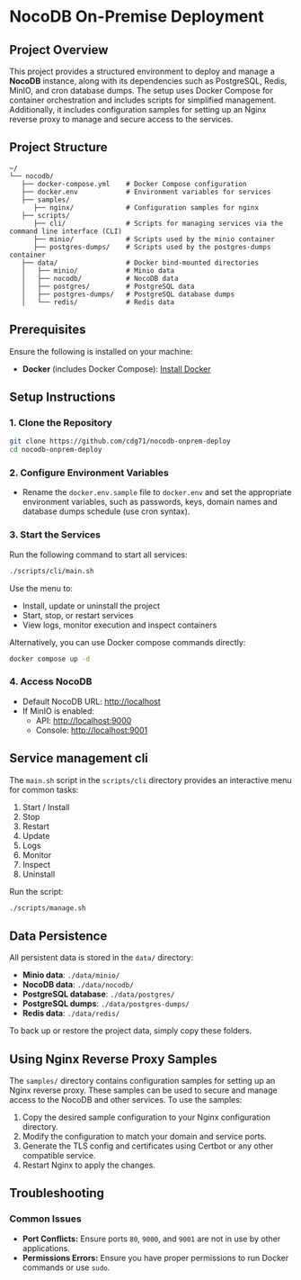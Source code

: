 # NocoDB On-Premise Deployment

## Project Overview
This project provides a structured environment to deploy and manage a **NocoDB** instance, along with its dependencies such as PostgreSQL, Redis, MinIO, and cron database dumps. The setup uses Docker Compose for container orchestration and includes scripts for simplified management. Additionally, it includes configuration samples for setting up an Nginx reverse proxy to manage and secure access to the services.

## Project Structure
```
~/
└── nocodb/
   ├── docker-compose.yml    # Docker Compose configuration
   ├── docker.env            # Environment variables for services
   ├── samples/
      ├── nginx/             # Configuration samples for nginx
   ├── scripts/
      ├── cli/               # Scripts for managing services via the command line interface (CLI)
      ├── minio/             # Scripts used by the minio container
      ├── postgres-dumps/    # Scripts used by the postgres-dumps container
   ├── data/                 # Docker bind-mounted directories
   │   ├── minio/            # Minio data
   │   ├── nocodb/           # NocoDB data
   │   ├── postgres/         # PostgreSQL data
   │   ├── postgres-dumps/   # PostgreSQL database dumps
   │   └── redis/            # Redis data
```

## Prerequisites
Ensure the following is installed on your machine:
- **Docker** (includes Docker Compose): [Install Docker](https://docs.docker.com/get-docker/)

## Setup Instructions
### 1. Clone the Repository
```bash
git clone https://github.com/cdg71/nocodb-onprem-deploy
cd nocodb-onprem-deploy
```

### 2. Configure Environment Variables
- Rename the `docker.env.sample` file to `docker.env` and set the appropriate environment variables, such as passwords, keys, domain names and database dumps schedule (use cron syntax).

### 3. Start the Services
Run the following command to start all services:
```bash
./scripts/cli/main.sh
```

Use the menu to:
- Install, update or uninstall the project
- Start, stop, or restart services
- View logs, monitor execution and inspect containers

Alternatively, you can use Docker compose commands directly:
```bash
docker compose up -d
```

### 4. Access NocoDB
- Default NocoDB URL: [http://localhost](http://localhost)
- If MinIO is enabled:
  - API: [http://localhost:9000](http://localhost:9000)
  - Console: [http://localhost:9001](http://localhost:9001)

## Service management cli
The `main.sh` script in the `scripts/cli` directory provides an interactive menu for common tasks:
1. Start / Install
2. Stop
3. Restart
4. Update
5. Logs
6. Monitor
7. Inspect
8. Uninstall

Run the script:
```bash
./scripts/manage.sh
```

## Data Persistence
All persistent data is stored in the `data/` directory:
- **Minio data**: `./data/minio/`
- **NocoDB data**: `./data/nocodb/`
- **PostgreSQL database**: `./data/postgres/`
- **PostgreSQL dumps**: `./data/postgres-dumps/`
- **Redis data**: `./data/redis/`

To back up or restore the project data, simply copy these folders.

## Using Nginx Reverse Proxy Samples
The `samples/` directory contains configuration samples for setting up an Nginx reverse proxy. These samples can be used to secure and manage access to the NocoDB and other services. To use the samples:
1. Copy the desired sample configuration to your Nginx configuration directory.
2. Modify the configuration to match your domain and service ports.
3. Generate the TLS config and certificates using Certbot or any other compatible service.
5. Restart Nginx to apply the changes.

## Troubleshooting

### Common Issues
- **Port Conflicts:** Ensure ports `80`, `9000`, and `9001` are not in use by other applications.
- **Permissions Errors:** Ensure you have proper permissions to run Docker commands or use `sudo`.
